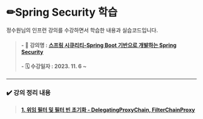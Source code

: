# ✏**Spring Security 학습**
정수원님의 인프런 강의를 수강하면서 학습한 내용과 실습코드입니다. </br>

> #### - 📝 강의명 : [스프링 시큐리티-Spring Boot 기반으로 개발하는 Spring Security](https://www.inflearn.com/course/%EC%BD%94%EC%96%B4-%EC%8A%A4%ED%94%84%EB%A7%81-%EC%8B%9C%ED%81%90%EB%A6%AC%ED%8B%B0#)
> #### - 🗓 수강일자 : 2023. 11. 6 ~

---

### ✔️ 강의 정리 내용

> #### [1. 위임 필터 및 필터 빈 초기화 - DelegatingProxyChain, FilterChainProxy](https://github.com/opopqkr/security-online-study/blob/master/summary/1.%20%EC%9C%84%EC%9E%84%20%ED%95%84%ED%84%B0%20%EB%B0%8F%20%EB%B9%88%20%EC%B4%88%EA%B8%B0%ED%99%94.md)
